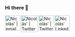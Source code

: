 ### Hi there 👋

<a href="mailto:morellinicolas96@gmail.com">
  <img align="left" alt="Nicolás' | email" width="50px" src="https://www.svgrepo.com/show/349443/mail.svg" />
</a>

<a href="https://discordapp.com/users/343254838366175242/">
  <img align="left" alt="Nicolás' | Twitter" width="55px" src="https://www.svgrepo.com/show/394116/discord.svg" />
</a>

<a href="https://twitter.com/nicom_ar">
  <img align="left" alt="Nicolás' | Twitter" width="50px" src="https://www.svgrepo.com/show/349537/twitter.svg" />
</a>

<a href="https://www.linkedin.com/in/nicolasmorelli18/">
  <img align="left" alt="Nicolás' LinkedIn" width="50px" src="https://www.svgrepo.com/show/157006/linkedin.svg" />
</a>



    
<!--
**nmorelli96/nmorelli96** is a ✨ _special_ ✨ repository because its `README.md` (this file) appears on your GitHub profile.




-->

